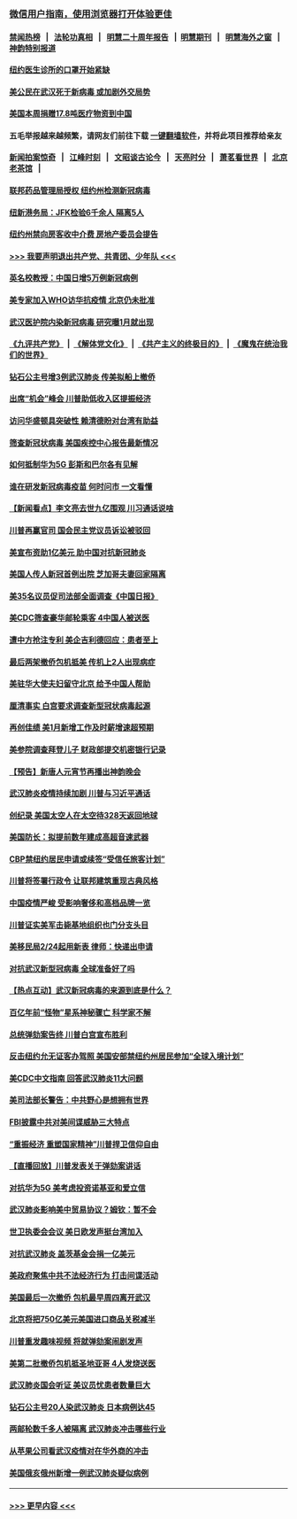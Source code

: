 ### [微信用户指南，使用浏览器打开体验更佳](https://github.com/gfw-breaker/banned-news1/blob/master/indexes/wechat-guide.md?t=0)
#### [禁闻热榜](热点新闻.md?t=0)  &nbsp;&nbsp;|&nbsp;&nbsp; [法轮功真相](https://github.com/gfw-breaker/truth/blob/master/README.md?t=0) &nbsp;&nbsp;|&nbsp;&nbsp; [明慧二十周年报告](https://github.com/gfw-breaker/mh-reports/blob/master/README.md?t=0) &nbsp;&nbsp;|&nbsp;&nbsp;[明慧期刊](https://github.com/gfw-breaker/mh-qikan) &nbsp;&nbsp;|&nbsp;&nbsp; [明慧海外之窗](https://github.com/gfw-breaker/mh-news/blob/master/README.md?t=0) &nbsp;&nbsp;|&nbsp;&nbsp; [神韵特别报道](https://github.com/gfw-breaker/mh-news/blob/master/shenyun.md?t=0)
#### [纽约医生诊所的口罩开始紧缺](../pages/nsc412/n11853364.md?t=02090533) 
#### [美公民在武汉死于新病毒 或加剧外交局势](../pages/nsc412/n11854331.md?t=02090533) 
#### [美国本周捐赠17.8吨医疗物资到中国](../pages/nsc412/n11854269.md?t=02090533) 
#### 五毛举报越来越频繁，请网友们前往下载 [一键翻墙软件](https://github.com/gfw-breaker/ssr-accounts)，并将此项目推荐给亲友
#### [新闻拍案惊奇](https://github.com/gfw-breaker/banned-news1/blob/master/pages/link4.md) &nbsp;&nbsp;|&nbsp;&nbsp; [江峰时刻](https://github.com/gfw-breaker/banned-news1/blob/master/pages/link4.md) &nbsp;&nbsp;|&nbsp;&nbsp; [文昭谈古论今](https://github.com/gfw-breaker/banned-news1/blob/master/pages/link4.md) &nbsp;&nbsp;|&nbsp;&nbsp; [天亮时分](https://github.com/gfw-breaker/banned-news1/blob/master/pages/link4.md) &nbsp;&nbsp;|&nbsp;&nbsp; [萧茗看世界](https://github.com/gfw-breaker/banned-news1/blob/master/pages/link4.md) &nbsp;&nbsp;|&nbsp;&nbsp; [北京老茶馆](https://github.com/gfw-breaker/banned-news1/blob/master/pages/link4.md) &nbsp;&nbsp;|&nbsp;&nbsp; 
#### [联邦药品管理局授权  纽约州检测新冠病毒](../pages/nsc412/n11853371.md?t=02090533) 
#### [纽新港务局：JFK检验6千余人  隔离5人](../pages/nsc412/n11853366.md?t=02090533) 
#### [纽约州禁向房客收中介费  房地产委员会提告](../pages/nsc412/n11853360.md?t=02090533) 
#### [>>> 我要声明退出共产党、共青团、少年队 <<<](https://github.com/begood0513/goodnews/blob/master/quit/letter.md) 
#### [英名校教授：中国日增5万例新冠病例](../pages/nsc412/n11854174.md?t=02090533) 
#### [美专家加入WHO访华抗疫情 北京仍未批准](../pages/nsc412/n11854043.md?t=02090533) 
#### [武汉医护院内染新冠病毒 研究曝1月就出现](../pages/nsc412/n11852928.md?t=02090533) 
#### [《九评共产党》](https://github.com/begood0513/9ping.md/blob/master/README.md) &nbsp;|&nbsp; [《解体党文化》](../../../../jtdwh.md/blob/master/README.md)  &nbsp;|&nbsp; [《共产主义的终极目的》](../../../../gczydzjmd.md/blob/master/README.md) &nbsp;|&nbsp; [《魔鬼在统治我们的世界》](../../../../mgztzwmdsj.md/blob/master/README.md) 
#### [钻石公主号增3例武汉肺炎 传美拟船上撤侨](../pages/nsc412/n11853240.md?t=02090533) 
#### [出席“机会”峰会 川普助低收入区提振经济](../pages/nsc412/n11853232.md?t=02090533) 
#### [访问华盛顿具突破性 赖清德盼对台湾有助益](../pages/nsc412/n11853129.md?t=02090533) 
#### [筛查新冠状病毒 美国疾控中心报告最新情况](../pages/nsc412/n11853070.md?t=02090533) 
#### [如何抵制华为5G 彭斯和巴尔各有见解](../pages/nsc412/n11852535.md?t=02090533) 
#### [谁在研发新冠病毒疫苗 何时问市 一文看懂](../pages/nsc412/n11852840.md?t=02090533) 
#### [【新闻看点】李文亮去世九亿围观 川习通话说啥](../pages/nsc412/n11852360.md?t=02090533) 
#### [川普再赢官司 国会民主党议员诉讼被驳回](../pages/nsc412/n11852287.md?t=02090533) 
#### [美宣布资助1亿美元 助中国对抗新冠肺炎](../pages/nsc412/n11852531.md?t=02090533) 
#### [美国人传人新冠首例出院 芝加哥夫妻回家隔离](../pages/nsc412/n11852452.md?t=02090533) 
#### [美35名议员促司法部全面调查《中国日报》](../pages/nsc412/n11852435.md?t=02090533) 
#### [美CDC筛查豪华邮轮乘客 4中国人被送医](../pages/nsc412/n11852085.md?t=02090533) 
#### [遭中方抢注专利 美企吉利德回应：患者至上](../pages/nsc412/n11852037.md?t=02090533) 
#### [最后两架撤侨包机抵美 传机上2人出现病症](../pages/nsc412/n11852173.md?t=02090533) 
#### [美驻华大使夫妇留守北京 给予中国人帮助](../pages/nsc412/n11852165.md?t=02090533) 
#### [厘清事实 白宫要求调查新型冠状病毒起源](../pages/nsc412/n11852106.md?t=02090533) 
#### [再创佳绩 美1月新增工作及时薪增速超预期](../pages/nsc412/n11852174.md?t=02090533) 
#### [美参院调查拜登儿子 财政部提交机密银行记录](../pages/nsc412/n11851808.md?t=02090533) 
#### [【预告】新唐人元宵节再播出神韵晚会](../pages/nsc412/n11843192.md?t=02090533) 
#### [武汉肺炎疫情持续加剧 川普与习近平通话](../pages/nsc412/n11851613.md?t=02090533) 
#### [创纪录 美国太空人在太空待328天返回地球](../pages/nsc412/n11851266.md?t=02090533) 
#### [美国防长：拟提前数年建成高超音速武器](../pages/nsc412/n11850959.md?t=02090533) 
#### [CBP禁纽约居民申请或续签“受信任旅客计划”](../pages/nsc412/n11850857.md?t=02090533) 
#### [川普将签署行政令 让联邦建筑重现古典风格](../pages/nsc412/n11850654.md?t=02090533) 
#### [中国疫情严峻 受影响奢侈和高档品牌一览](../pages/nsc412/n11850319.md?t=02090533) 
#### [川普证实美军击毙基地组织也门分支头目](../pages/nsc412/n11850383.md?t=02090533) 
#### [美移民局2/24起用新表 律师：快递出申请](../pages/nsc412/n11848220.md?t=02090533) 
#### [对抗武汉新型冠病毒 全球准备好了吗](../pages/nsc412/n11850142.md?t=02090533) 
#### [【热点互动】武汉新冠病毒的来源到底是什么？](../pages/nsc412/n11849749.md?t=02090533) 
#### [百亿年前“怪物”星系神秘骤亡 科学家不解](../pages/nsc412/n11849863.md?t=02090533) 
#### [总统弹劾案告终 川普白宫宣布胜利](../pages/nsc412/n11849985.md?t=02090533) 
#### [反击纽约允无证客办驾照  美国安部禁纽约州居民参加“全球入境计划”](../pages/nsc412/n11849828.md?t=02090533) 
#### [美CDC中文指南 回答武汉肺炎11大问题](../pages/nsc412/n11849703.md?t=02090533) 
#### [美司法部长警告：中共野心是想拥有世界](../pages/nsc412/n11849769.md?t=02090533) 
#### [FBI披露中共对美间谍威胁三大特点](../pages/nsc412/n11849700.md?t=02090533) 
#### [“重振经济 重塑国家精神”川普捍卫信仰自由](../pages/nsc412/n11849641.md?t=02090533) 
#### [【直播回放】川普发表关于弹劾案讲话](../pages/nsc412/n11849472.md?t=02090533) 
#### [对抗华为5G 美考虑投资诺基亚和爱立信](../pages/nsc412/n11849510.md?t=02090533) 
#### [武汉肺炎影响美中贸易协议？姆钦：暂不会](../pages/nsc412/n11849497.md?t=02090533) 
#### [世卫执委会会议 美日欧发声挺台湾加入](../pages/nsc412/n11849433.md?t=02090533) 
#### [对抗武汉肺炎 盖茨基金会捐一亿美元](../pages/nsc412/n11848953.md?t=02090533) 
#### [美政府聚焦中共不法经济行为 打击间谍活动](../pages/nsc412/n11849322.md?t=02090533) 
#### [美国最后一次撤侨 包机最早周四离开武汉](../pages/nsc412/n11849395.md?t=02090533) 
#### [北京将把750亿美元美国进口商品关税减半](../pages/nsc412/n11848896.md?t=02090533) 
#### [川普重发趣味视频 将就弹劾案闹剧发声](../pages/nsc412/n11848715.md?t=02090533) 
#### [美第二批撤侨包机抵圣地亚哥 4人发烧送医](../pages/nsc412/n11847923.md?t=02090533) 
#### [武汉肺炎国会听证 美议员忧患者数量巨大](../pages/nsc412/n11844851.md?t=02090533) 
#### [钻石公主号20人染武汉肺炎 日本病例达45](../pages/nsc412/n11847823.md?t=02090533) 
#### [两邮轮数千多人被隔离 武汉肺炎冲击哪些行业](../pages/nsc412/n11847456.md?t=02090533) 
#### [从苹果公司看武汉疫情对在华外商的冲击](../pages/nsc412/n11847586.md?t=02090533) 
#### [美国俄亥俄州新增一例武汉肺炎疑似病例](../pages/nsc412/n11847714.md?t=02090533) 

----
#### [ >>> 更早内容 <<< ](../indexes/nsc412-earlier.md)
